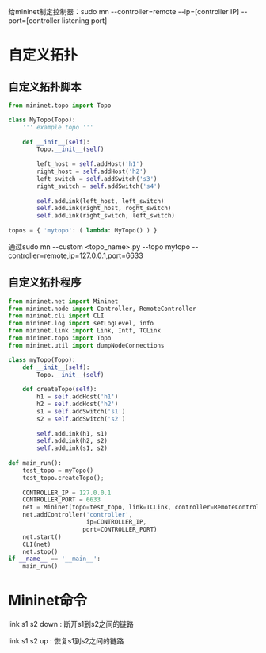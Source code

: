 给mininet制定控制器：sudo mn --controller=remote --ip=[controller IP] --port=[controller listening port]

# 自定义拓扑

## 自定义拓扑脚本

```python
from mininet.topo import Topo

class MyTopo(Topo):
    ''' example topo '''
    
    def __init__(self):
        Topo.__init__(self)
        
        left_host = self.addHost('h1')
        right_host = self.addHost('h2')
        left_switch = self.addSwitch('s3')
        right_switch = self.addSwitch('s4')
        
        self.addLink(left_host, left_switch)
        self.addLink(right_host, roght_switch)
        self.addLink(right_switch, left_switch)
        
topos = { 'mytopo': ( lambda: MyTopo() ) }
```

通过sudo mn --custom <topo_name>.py --topo mytopo  --controller=remote,ip=127.0.0.1,port=6633

## 自定义拓扑程序

```python
from mininet.net import Mininet
from mininet.node import Controller, RemoteController
from mininet.cli import CLI
from mininet.log import setLogLevel, info
from mininet.link import Link, Intf, TCLink
from mininet.topo import Topo
from mininet.util import dumpNodeConnections

class myTopo(Topo):
    def __init__(self):
        Topo.__init__(self)
        
    def createTopo(self):
        h1 = self.addHost('h1')
        h2 = self.addHost('h2')
        s1 = self.addSwitch('s1')
        s2 = self.addSwitch('s2')
        
        self.addLink(h1, s1)
        self.addLink(h2, s2)
        self.addLink(s1, s2)
        
def main_run():
    test_topo = myTopo()
    test_topo.createTopo();
    
    CONTROLLER_IP = 127.0.0.1
    CONTROLLER_PORT = 6633
    net = Mininet(topo=test_topo, link=TCLink, controller=RemoteController)
    net.addController('controller',
                      ip=CONTROLLER_IP,
                     port=CONTROLLER_PORT)
    net.start()
    CLI(net)
    net.stop()
if __name__ == '__main__':
    main_run()
```

# Mininet命令

link s1 s2 down : 断开s1到s2之间的链路

link s1 s2 up : 恢复s1到s2之间的链路